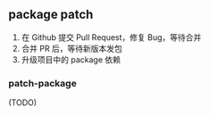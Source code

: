 ## package patch

1.  在 Github 提交 Pull Request，修复 Bug，等待合并
2.  合并 PR 后，等待新版本发包
3.  升级项目中的 package 依赖

### patch-package
(TODO)